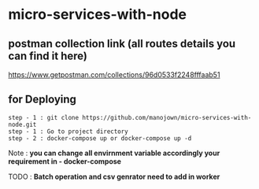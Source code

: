 # micro-services-with-node

## postman collection link (all routes details you can find it here)
  https://www.getpostman.com/collections/96d0533f2248fffaab51
  
## for Deploying
    step - 1 : git clone https://github.com/manojown/micro-services-with-node.git
    step - 1 : Go to project directory
    step - 2 : docker-compose up or docker-compose up -d

   
    
Note : **you can change all envirnment variable accordingly your requirement in - docker-compose**

TODO : **Batch operation and csv genrator need to add in worker**




    
